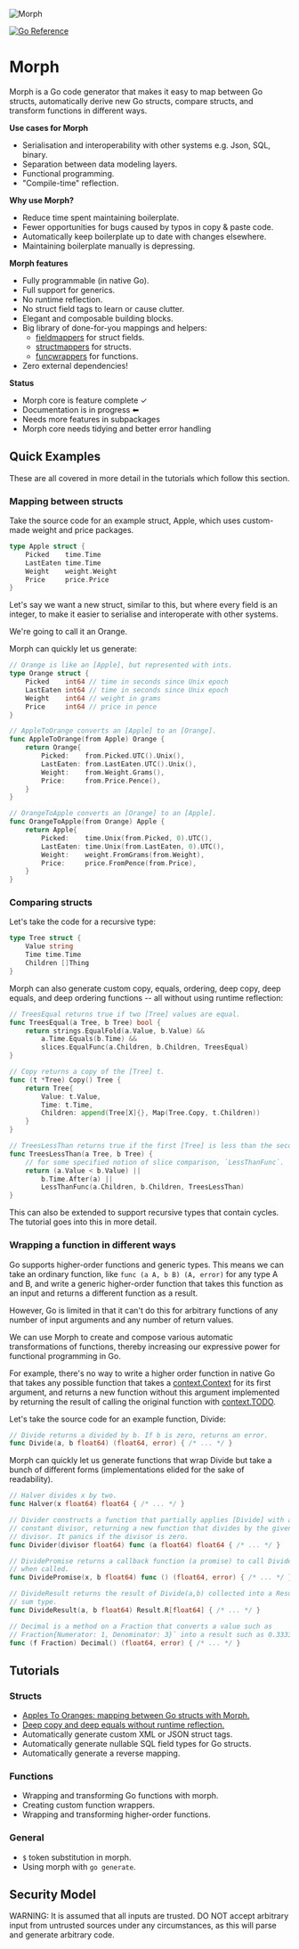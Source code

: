 ![Morph](morph.png)

[![Go Reference](https://pkg.go.dev/badge/github.com/tawesoft/morph#section-documentation.svg)](https://pkg.go.dev/github.com/tawesoft/morph#section-documentation)

Morph
=====

Morph is a Go code generator that makes it easy to map between
Go structs, automatically derive new Go structs, compare structs, and transform 
functions in different ways.

**Use cases for Morph**

* Serialisation and interoperability with other systems e.g. Json, SQL, binary.
* Separation between data modeling layers.
* Functional programming.
* "Compile-time" reflection.

**Why use Morph?**

* Reduce time spent maintaining boilerplate.
* Fewer opportunities for bugs caused by typos in copy & paste code.
* Automatically keep boilerplate up to date with changes elsewhere.
* Maintaining boilerplate manually is depressing.

**Morph features**

 - Fully programmable (in native Go).
 - Full support for generics.
 - No runtime reflection.
 - No struct field tags to learn or cause clutter.
 - Elegant and composable building blocks.
 - Big library of done-for-you mappings and helpers:
   * [fieldmappers] for struct fields.
   * [structmappers] for structs.
   * [funcwrappers] for functions.
- Zero external dependencies!

[fieldmappers]: https://pkg.go.dev/github.com/tawesoft/morph/fieldmappers
[structmappers]: https://pkg.go.dev/github.com/tawesoft/morph/structmappers
[funcwrappers]: https://pkg.go.dev/github.com/tawesoft/morph/funcwrappers

**Status**

* Morph core is feature complete ✓
* Documentation is in progress ⬅
* Needs more features in subpackages
* Morph core needs tidying and better error handling


Quick Examples
--------------

These are all covered in more detail in the tutorials which follow this
section.

### Mapping between structs

Take the source code for an example struct, Apple, which uses custom-made
weight and price packages.

```go
type Apple struct {
    Picked    time.Time
    LastEaten time.Time
    Weight    weight.Weight
    Price     price.Price
}
```

Let's say we want a new struct, similar to this, but where every field is an
integer, to make it easier to serialise and interoperate with other systems.

We're going to call it an Orange.

Morph can quickly let us generate:

```go
// Orange is like an [Apple], but represented with ints.
type Orange struct {
    Picked    int64 // time in seconds since Unix epoch
    LastEaten int64 // time in seconds since Unix epoch
    Weight    int64 // weight in grams
    Price     int64 // price in pence
}

// AppleToOrange converts an [Apple] to an [Orange].
func AppleToOrange(from Apple) Orange {
    return Orange{
        Picked:    from.Picked.UTC().Unix(),
        LastEaten: from.LastEaten.UTC().Unix(),
        Weight:    from.Weight.Grams(),
        Price:     from.Price.Pence(),
    }
}

// OrangeToApple converts an [Orange] to an [Apple].
func OrangeToApple(from Orange) Apple {
    return Apple{
        Picked:    time.Unix(from.Picked, 0).UTC(),
        LastEaten: time.Unix(from.LastEaten, 0).UTC(),
        Weight:    weight.FromGrams(from.Weight),
        Price:     price.FromPence(from.Price),
    }
}
```

### Comparing structs

Let's take the code for a recursive type:

```go
type Tree struct {
    Value string
    Time time.Time
    Children []Thing
}
```

Morph can also generate custom copy, equals, ordering, deep copy, deep equals, 
and deep ordering functions -- all without using runtime reflection:

```go
// TreesEqual returns true if two [Tree] values are equal.
func TreesEqual(a Tree, b Tree) bool {
    return strings.EqualFold(a.Value, b.Value) &&
        a.Time.Equals(b.Time) &&
        slices.EqualFunc(a.Children, b.Children, TreesEqual)
}

// Copy returns a copy of the [Tree] t.
func (t *Tree) Copy() Tree {
    return Tree{
        Value: t.Value,
        Time: t.Time,
        Children: append(Tree[X]{}, Map(Tree.Copy, t.Children))
    }
}

// TreesLessThan returns true if the first [Tree] is less than the second.
func TreesLessThan(a Tree, b Tree) {
    // for some specified notion of slice comparison, `LessThanFunc`.
    return (a.Value < b.Value) ||
        b.Time.After(a) ||
        LessThanFunc(a.Children, b.Children, TreesLessThan)
}
```

This can also be extended to support recursive types that contain cycles. The
tutorial goes into this in more detail.


### Wrapping a function in different ways

Go supports higher-order functions and generic types. This means we can
take an ordinary function, like `func (a A, b B) (A, error)` for any type A 
and B, and write a generic higher-order function that takes this function as 
an input and returns a different function as a result.

However, Go is limited in that it can't do this for arbitrary functions of
any number of input arguments and any number of return values.

We can use Morph to create and compose various automatic transformations of
functions, thereby increasing our expressive power for functional programming
in Go.

For example, there's no way to write a higher order function in native Go that 
takes any possible function that takes a [context.Context] for
its first argument, and returns a new function without this argument implemented
by returning the result of calling the original function with [context.TODO].

[context.Context]: https://pkg.go.dev/context#Context
[context.TODO]: https://pkg.go.dev/context#TODO

Let's take the source code for an example function, Divide:

```go
// Divide returns a divided by b. If b is zero, returns an error.
func Divide(a, b float64) (float64, error) { /* ... */ }
```

Morph can quickly let us generate functions that wrap Divide but take a 
bunch of different forms (implementations elided for the sake of readability).

```go
// Halver divides x by two.
func Halver(x float64) float64 { /* ... */ }

// Divider constructs a function that partially applies [Divide] with a
// constant divisor, returning a new function that divides by the given
// divisor. It panics if the divisor is zero.
func Divider(divisor float64) func (a float64) float64 { /* ... */ }

// DividePromise returns a callback function (a promise) to call Divide(a, b) 
// when called.
func DividePromise(x, b float64) func () (float64, error) { /* ... */ }

// DivideResult returns the result of Divide(a,b) collected into a Result 
// sum type.
func DivideResult(a, b float64) Result.R[float64] { /* ... */ }

// Decimal is a method on a Fraction that converts a value such as
// Fraction{Numerator: 1, Denominator: 3}` into a result such as 0.3333.
func (f Fraction) Decimal() (float64, error) { /* ... */ }
```

Tutorials
---------

### Structs

* [Apples To Oranges: mapping between Go structs with Morph.]
* [Deep copy and deep equals without runtime reflection.]
* Automatically generate custom XML or JSON struct tags.
* Automatically generate nullable SQL field types for Go structs.
* Automatically generate a reverse mapping.

### Functions

* Wrapping and transforming Go functions with morph.
* Creating custom function wrappers.
* Wrapping and transforming higher-order functions.

### General

* `$` token substitution in morph.
* Using morph with `go generate`.


Security Model
--------------

WARNING: It is assumed that all inputs are trusted. DO NOT accept arbitrary
input from untrusted sources under any circumstances, as this will parse
and generate arbitrary code.


[Apples To Oranges: mapping between Go structs with Morph.]: doc/mapping-go-structs-with-morph.md
[Deep copy and deep equals without runtime reflection.]: doc/deep-copy-equals-without-reflection.md
